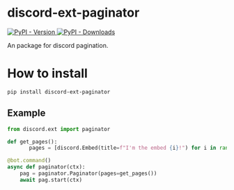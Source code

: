 # discord-ext-paginator
<a href="https://pypi.org/project/discord-ext-paginator" traget="_blank">
    <img alt="PyPI - Version" src="https://img.shields.io/pypi/v/discord-ext-paginator">
</a>

<a href="https://pypi.org/project/discord-ext-paginator" traget="_blank">
	<img alt="PyPI - Downloads" src="https://pepy.tech/badge/discord-ext-paginator">
</a>

An package for discord pagination.

# How to install

```shell
pip install discord-ext-paginator
```

## Example
```python
from discord.ext import paginator

def get_pages():
	   pages = [discord.Embed(title=f"I'm the embed {i}!") for i in range(1, 6)]

@bot.command()
async def paginator(ctx):
	pag = paginator.Paginator(pages=get_pages())
	await pag.start(ctx)
```
